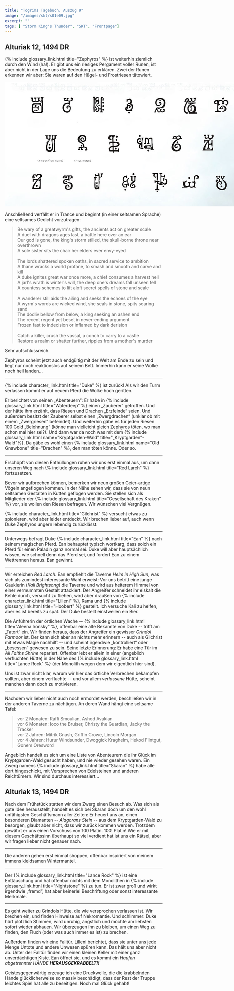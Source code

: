 ```yaml
---
title: "Togrims Tagebuch, Auszug 9"
image: "/images/skt/s01e09.jpg"
excerpt: ""
tags: [ "Storm King's Thunder", "SKT", "Frontpage"]
---
```


## Alturiak 12, 1494 DR

{% include glossary_link.html title="Zephyros" %} ist weiterhin ziemlich durch den Wind (ha!). Er gibt uns ein riesiges
Pergament voller Runen, ist aber nicht in der Lage uns die Bedeutung zu erklären. Zwei der Runen erkennen wir aber: Sie
waren auf den Hügel- und Frostriesen tätowiert.

<img src='/images/skt/giant-runes.jpg' style='max-width: 800px;' />

Anschließend verfällt er in Trance und beginnt (in einer seltsamen Sprache) eine seltsames Gedicht vorzutragen:

> Be wary of a greatwyrm's gifts, the ancients act on greater scale<br>
> A duel with dragons ages last, a battle here over an ear<br>
> Our god is gone, the king's storm stilled, the skull-borne throne near overthrown<br>
> A sole sister sits the chair her elders ever envy-eyed <br>
> <br>
> The lords shattered spoken oaths, in sacred service to ambition<br>
> A thane wracks a world profane, to smash and smooth and carve and kill<br>
> A duke ignites great war once more, a chief consumes a harvest hell<br>
> A jarl's wrath is winter's will, the deep one's dreams fall unseen fell<br>
> A countess schemes to lift aloft secret spells of stone and scale<br>
> <br>
> A wanderer still aids the ailing and seeks the echoes of the eye<br>
> A wyrm's words are wicked wind, she seals in stone, spits searing sand<br>
> The dodliv bellow from below, a king seeking an ashen end<br>
> The recent regent yet beset in never-ending argument<br>
> Frozen fast to indecision or inflamed by dark derision<br>
> <br>
> Catch a killer, crush the vassal, a conch to carry to a castle<br>
> Restore a realm or shatter further, ripples from a mother's murder<br>

Sehr aufschlussreich.

Zephyros scheint jetzt auch endgültig mit der Welt am Ende zu sein und liegt nur noch reaktionslos auf seinem Bett.
Immerhin kann er seine Wolke noch heil landen...

---

{% include character_link.html title="Duke" %} ist zurück! Als wir den Turm verlassen kommt er auf neuem Pferd die Wolke
hoch geritten.

Er berichtet von seinen „Abenteuern“: Er habe in {% include glossary_link.html title="Waterdeep" %} einen „Zauberer“
getroffen. Und der hätte ihm erzählt, dass Riesen und Drachen „Erzfeinde“ seien. Und außerdem besitzt der Zauberer
selbst einen „Zwergdrachen“ (unklar ob mit einem „Zwergriesen“ befeindet). Und weiterhin gäbe es für jeden Riesen 100
Gold „Belohnung“ (könne man vielleicht gleich Zephyros töten, wo man schon mal hier sei?). Und dann war da noch was mit
dem {% include glossary_link.html name="Kryptgarden-Wald" title="„Kryptgarden“-Wald"%}. Da gäbe es wohl einen {% include
glossary_link.html name="Old Gnawbone" title="Drachen" %}, den man töten könne. Oder so.

---

Erschöpft von diesen Enthüllungen ruhen wir uns erst einmal aus, um dann unseren Weg nach {% include glossary_link.html
title="Red Larch" %} fortzusetzen.

Bevor wir aufbrechen können, bemerken wir neun großen Geier-artige Vögeln angeflogen kommen. In der Nähe sehen wir, dass
sie von neun seltsamen Gestalten in Kutten geflogen werden. Sie stellen sich als Mitglieder der {% include
glossary_link.html title="Gesellschaft des Kraken" %} vor, sie wollen den Riesen befragen. Wir wünschen viel Vergnügen.

{% include character_link.html title="Gilchrist" %} versucht etwas zu spionieren, wird aber leider entdeckt. Wir brechen
lieber auf, auch wenn Duke Zephyros ungern lebendig zurücklässt.

---

Unterwegs befragt Duke {% include character_link.html title="Ean" %} nach seinem magischen Pferd. Ean behauptet typisch
wortkarg, dass solch ein Pferd für einen Paladin ganz normal sei. Duke will aber hauptsächlich wissen, wie schnell denn
das Pferd sei, und fordert Ean zu einem Wettrennen heraus. Ean gewinnt.

---

Wir erreichen *Red Larch*. Ean empfiehlt die Taverne _Helm in High Sun_, was sich als zumindest interessante Wahl
erweist: Vor uns betritt eine junge Gauklerin (_Kali Brightsong_) die Taverne und wird aus heiterem Himmel von einer
vermummten Gestalt attackiert. Der Angreifer schneidet ihr eiskalt die Kehle durch, versucht zu fliehen, wird aber
draußen von {% include character_link.html title="Lilleni" %}, Rama und {% include glossary_link.html title="Hoobert" %}
gestellt. Ich versuche Kali zu helfen, aber es ist bereits zu spät. Der Duke bestellt einstweilen ein Bier.

Die Anführerin der örtlichen Wache -- {% include glossary_link.html title="Aleena Ironsky" %}, offenbar eine alte
Bekannte von Duke -- trifft am „Tatort“ ein. Wir finden heraus, dass der Angreifer ein gewisser *Grindol Farmoor* ist.
Der kann sich aber an nichts mehr erinnern -- auch als Gilchrist mit etwas Magie nachhilft --  und scheint irgendwie
„kontrolliert“ oder „besessen“ gewesen zu sein.  Seine letzte Erinnerung: Er habe eine Tür im _All Faiths Shrine_
repariert. Offenbar lebt er allein in einer (angeblich verfluchten Hütte) in der Nähe des {% include glossary_link.html
title="Lance Rock" %} (der Monolith wegen dem wir eigentlich hier sind).

Uns ist zwar nicht klar, warum wir hier das örtliche Verbrechen bekämpfen sollten, aber einem verfluchte -- und vor
allem _verlassene_ Hütte, scheint manchen dann doch zu motivieren.

---

Nachdem wir lieber nicht auch noch ermordet werden, beschließen wir in der anderen Taverne zu nächtigen. An deren Wand
hängt eine seltsame Tafel:

> vor 2 Monaten: Raffi Smoulian, Ashod Avakian<br>
> vor 6 Monaten: Ioco the Bruiser, Christy the Guardian, Jacky the Tracker<br>
> vor 2 Jahren: Mitrik Gnash, Griffin Crowe, Lincoln Morgan<br>
> vor 4 Jahren: Hurur Windsunder, Dwoggick Kraghelm, Hekod Flintgut, Gonem Oresword<br>

Angeblich handelt es sich um eine Liste von Abenteurern die ihr Glück im Kryptgarden-Wald gesucht haben, und nie wieder
gesehen waren. Ein Zwerg namens {% include glossary_link.html title="Skaran" %} habe alle dort hingeschickt, mit
Versprechen von Edelsteinen und anderen Reichtümern. Wir sind durchaus interessiert...

## Alturiak 13, 1494 DR

Nach dem Frühstück statten wir dem Zwerg einen Besuch ab. Was sich als gute Idee herausstellt, handelt es sich bei
Skaran doch um den wohl unfähigsten Geschäftsmann aller Zeiten: Er heuert uns an, einen besonderen Diamanten --
_Alagorans Stein_ -- aus dem Kryptgarden-Wald zu besorgen, glaubt aber nicht, dass wir zurück kommen werden. Trotzdem
gewährt er uns einen Vorschuss von 100 Platin. 100! Platin! Wie er mit diesem Geschäftssinn überhaupt so viel verdient
hat ist uns ein Rätsel, aber wir fragen lieber nicht genauer nach.

---

Die anderen gehen erst einmal shoppen, offenbar inspiriert von meinem immens kleidsamen Wintermantel.

---

Der {% include glossary_link.html title="Lance Rock" %} ist eine Enttäuschung und hat offenbar nichts mit dem Monolithen
in {% include glossary_link.html title="Nightstone" %} zu tun. Er ist zwar groß und wirkt irgendwie „fremd“, hat aber
keinerlei Beschriftung oder sonst interessante Merkmale.

---

Es geht weiter zu Grindols Hütte, die wie versprochen verlassen ist. Wir brechen ein, und finden Hinweise auf
Nekromantie. Und schlimmer: Duke hört plötzlich Stimmen, wird unruhig, ängstlich und möchte am liebsten sofort wieder
abhauen. Wir überzeugen ihn zu bleiben, um einen Weg zu finden, den Fluch (oder was auch immer es ist) zu brechen.

Außerdem finden wir eine Falltür. Lilleni berichtet, dass sie unter uns jede Menge Untote und andere Unwesen spüren
kann. Das hält uns aber nicht ab. Unter der Falltür finden wir einen kleinen Keller mit einer ganz unverdächtigen Kiste.
Ean öffnet sie, und es kommt ein *Haufen abgetrennter HÄNDE **HERAUSGEKRABBELT!!***

Geistesgegenwärtig erzeuge ich eine Druckwelle, die die krabbelnden Hände glücklicherweise so massiv beschädigt, dass
der Rest der Truppe leichtes Spiel hat alle zu beseitigen. Noch mal Glück gehabt!
